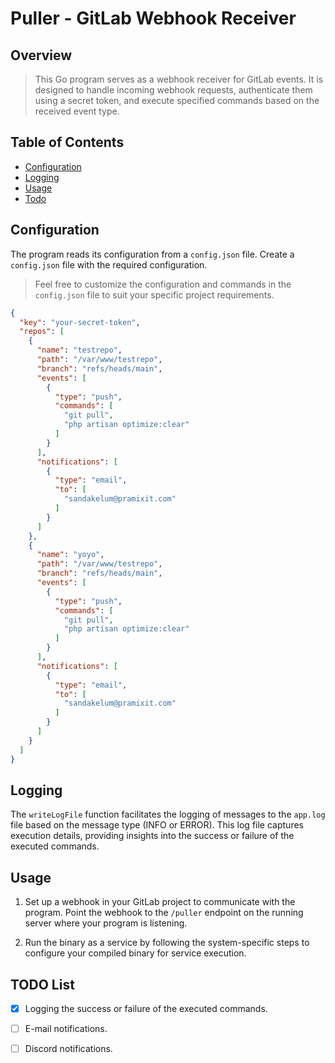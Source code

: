 # Puller - GitLab Webhook Receiver

## Overview

> This Go program serves as a webhook receiver for GitLab events. It is designed to handle incoming webhook requests, authenticate them using a secret token, and execute specified commands based on the received event type.

## Table of Contents

- [Configuration](#configuration)
- [Logging](#logging)
- [Usage](#usage)
- [Todo](#todo)


## Configuration

The program reads its configuration from a `config.json` file. Create a `config.json` file with the required configuration. 

> Feel free to customize the configuration and commands in the `config.json` file to suit your specific project requirements.

```json
{
  "key": "your-secret-token",
  "repos": [
    {
      "name": "testrepo",
      "path": "/var/www/testrepo",
      "branch": "refs/heads/main",
      "events": [
        {
          "type": "push",
          "commands": [
            "git pull",
            "php artisan optimize:clear"
          ]
        }
      ],
      "notifications": [
        {
          "type": "email",
          "to": [
            "sandakelum@pramixit.com"
          ]
        }
      ]
    },
    {
      "name": "yoyo",
      "path": "/var/www/testrepo",
      "branch": "refs/heads/main",
      "events": [
        {
          "type": "push",
          "commands": [
            "git pull",
            "php artisan optimize:clear"
          ]
        }
      ],
      "notifications": [
        {
          "type": "email",
          "to": [
            "sandakelum@pramixit.com"
          ]
        }
      ]
    }
  ]
}

```

## Logging

The `writeLogFile` function facilitates the logging of messages to the `app.log` file based on the message type (INFO or ERROR). This log file captures execution details, providing insights into the success or failure of the executed commands.

## Usage

1. Set up a webhook in your GitLab project to communicate with the program. Point the webhook to the `/puller` endpoint on the running server where your program is listening.

2. Run the binary as a service by following the system-specific steps to configure your compiled binary for service execution.

## TODO List

- [x] Logging the success or failure of the executed commands.
- [ ] E-mail notifications.
- [ ] Discord notifications.


